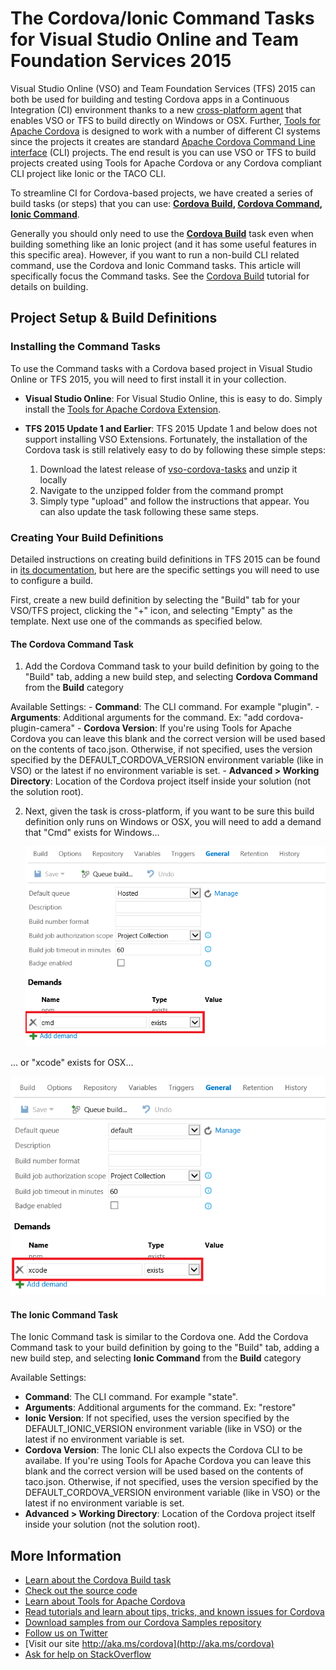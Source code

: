 <properties pageTitle="The Cordova/Ionic Command Tasks for Visual Studio Online or Team Foundation Services 2015"
  description="The Cordova/Ionic Command Tasks for Visual Studio Online or Team Foundation Services 2015"
  services=""
  documentationCenter=""
  authors="bursteg, clantz" />

# The Cordova/Ionic Command Tasks for Visual Studio Online and Team Foundation Services 2015
Visual Studio Online (VSO) and Team Foundation Services (TFS) 2015 can both be used for building and testing Cordova apps in a Continuous Integration (CI) environment thanks to a new [cross-platform agent](http://go.microsoft.com/fwlink/?LinkID=533789) that enables VSO or TFS to build directly on Windows or OSX. Further, [Tools for Apache Cordova](http://go.microsoft.com/fwlink/?LinkID=536496) is designed to work with a number of different CI systems since the projects it creates are standard [Apache Cordova Command Line interface](http://go.microsoft.com/fwlink/?LinkID=533773) (CLI) projects. The end result is you can use VSO or TFS to build projects created using Tools for Apache Cordova or any Cordova compliant CLI project like Ionic or the TACO CLI.

To streamline CI for Cordova-based projects, we have created a series of build tasks (or steps) that you can use: **[Cordova Build](http://go.microsoft.com/fwlink/?LinkID=691186), [Cordova Command](http://go.microsoft.com/fwlink/?LinkID=692058), [Ionic Command](http://go.microsoft.com/fwlink/?LinkID=692057)**.

Generally you should only need to use the **[Cordova Build](http://go.microsoft.com/fwlink/?LinkID=691186)** task even when building something like an Ionic project (and it has some useful features in this specific area). However, if you want to run a non-build CLI related command, use the Cordova and Ionic Command tasks. This article will specifically focus the Command tasks. See the [Cordova Build](http://go.microsoft.com/fwlink/?LinkID=691186) tutorial for details on building.

## Project Setup & Build Definitions

### Installing the Command Tasks
To use the Command tasks with a Cordova based project in Visual Studio Online or TFS 2015, you will need to first install it in your collection.

- **Visual Studio Online**: For Visual Studio Online, this is easy to do. Simply install the [Tools for Apache Cordova Extension](http://go.microsoft.com/fwlink/?LinkID=691835). 

- **TFS 2015 Update 1 and Earlier**: TFS 2015 Update 1 and below does not support installing VSO Extensions. Fortunately, the installation of the Cordova task is still relatively easy to do by following these simple steps:
  1. Download the latest release of [vso-cordova-tasks](http://go.microsoft.com/fwlink/?LinkID=691191) and unzip it locally
  2. Navigate to the unzipped folder from the command prompt
  3. Simply type "upload" and follow the instructions that appear. You can also update the task following these same steps.

### Creating Your Build Definitions
Detailed instructions on creating build definitions in TFS 2015 can be found in [its documentation](http://go.microsoft.com/fwlink/?LinkID=533772), but here are the specific settings you will need to use to configure a build. 

First, create a new build definition by selecting the "Build" tab for your VSO/TFS project, clicking the "+" icon, and selecting "Empty" as the template. Next use one of the commands as specified below.

#### The Cordova Command Task
1. Add the Cordova Command task to your build definition by going to the "Build" tab, adding a new build step, and selecting **Cordova Command** from the **Build** category

  Available Settings:
    - **Command**: The CLI command.  For example "plugin".
    - **Arguments**: Additional arguments for the command.  Ex: "add cordova-plugin-camera"
    - **Cordova Version**: If you're using Tools for Apache Cordova you can leave this blank and the correct version will be used based on the contents of taco.json. Otherwise, if not specified, uses the version specified by the DEFAULT_CORDOVA_VERSION environment variable (like in VSO) or the latest if no environment variable is set.
    - **Advanced &gt; Working Directory**: Location of the Cordova project itself inside your solution (not the solution root).

2.  Next, given the task is cross-platform, if you want to be sure this build definition only runs on Windows or OSX, you will need to add a demand that "Cmd" exists for Windows...

	![Windows Build Definition - Demand](media/cordova-command/cordova-command-1.png)

  ... or "xcode" exists for OSX...  
  
  ![OSX Build Definition - Demand](media/cordova-command/cordova-command-2.png)

#### The Ionic Command Task
The Ionic Command task is similar to the Cordova one. Add the Cordova Command task to your build definition by going to the "Build" tab, adding a new build step, and selecting **Ionic Command** from the **Build** category

Available Settings:
  - **Command**: The CLI command.  For example "state".
  - **Arguments**: Additional arguments for the command.  Ex: "restore"
  - **Ionic Version**: If not specified, uses the version specified by the DEFAULT_IONIC_VERSION environment variable (like in VSO) or the latest if no environment variable is set.
  - **Cordova Version**: The Ionic CLI also expects the Cordova CLI to be availabe.  If you're using Tools for Apache Cordova you can leave this blank and the correct version will be used based on the contents of taco.json. Otherwise, if not specified, uses the version specified by the DEFAULT_CORDOVA_VERSION environment variable (like in VSO) or the latest if no environment variable is set.
  - **Advanced &gt; Working Directory**: Location of the Cordova project itself inside your solution (not the solution root).

## More Information
* [Learn about the Cordova Build task](http://go.microsoft.com/fwlink/?LinkID=691186)
* [Check out the source code](http://go.microsoft.com/fwlink/?LinkID=691187)
* [Learn about Tools for Apache Cordova](http://go.microsoft.com/fwlink/?LinkID=618473)
* [Read tutorials and learn about tips, tricks, and known issues for Cordova](http://go.microsoft.com/fwlink/?LinkID=618471)
* [Download samples from our Cordova Samples repository](http://github.com/Microsoft/cordova-samples)
* [Follow us on Twitter](https://twitter.com/VSCordovaTools)
* [Visit our site http://aka.ms/cordova](http://aka.ms/cordova)
* [Ask for help on StackOverflow](http://stackoverflow.com/questions/tagged/visual-studio-cordova)
